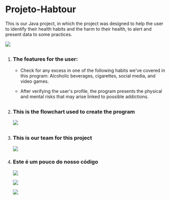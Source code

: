 # Projeto-Habtour
<p>This is our Java project, in which the project was designed to help the user to identify their health habits and the harm to their health, to alert and present data to some practices.</p>
<p><img src = "https://cdn.discordapp.com/attachments/954033698012033136/962847059801673798/unknown.png"></p>

##
<ol>
<li><h3>The features for the user:</h3>
<ul>
<li>
  <p>Check for any excess in one of the following habits we've covered in this program: Alcoholic beverages, cigarettes, social media, and video games.</p>
 </li> 
  <li>
  <p>After verifying the user's profile, the program presents the physical and mental risks that may arise linked to possible addictions.
  </li>
  </ul></li>

##

<li><h3>This is the flowchart used to create the program</h3>
<img src = "https://cdn.discordapp.com/attachments/954033698012033136/962875510478766101/unknown.png"></li>

##

<li><h3>This is our team for this project</h3>
<img src = "https://cdn.discordapp.com/attachments/954033698012033136/962876193332420618/unknown.png"></li>
  
  <li><h3>Este é um pouco do nosso código</h3>
   <img src="https://cdn.discordapp.com/attachments/954033698012033136/962877762895495228/unknown.png">
    <p></p>
   <img src="https://cdn.discordapp.com/attachments/954033698012033136/962877928360804402/unknown.png">
    <p></p>
    <img src="https://cdn.discordapp.com/attachments/954033698012033136/962878080362360842/unknown.png">
    
<!--<h1>A seguir, as fontes usadas para os dados do programa</h1>
<ol>
  <li>
    HTTPS://APS.BVS.BR/APPS/CALCULADORAS/?PAGE=8
  </li>
  <li>
  HTTPS://www.UOL.COM.BR/VIVABEM/NOTICIAS/REDACAO/2019/10/24/QUANTAS-HORAS-VOCE-PASSA-NAS-REDES-SOCIAIS-TEMPO-PODE-AFETAR-SEU-SONO.HTM?CMPID=COPIAECOLA
  </li>
  <li>
    HTTPS://www.CREB.COM.BR/NEWS/CRIANCAS-E-ADOLESCENTES-DEVEM-TER-ATIVIDADE-NO-COMPUTADOR-E-VIDEOGAME-LIMITADA-A-2-HORAS-POR-DIA-NO-MAXIMO
  </li>
  <li>
    HTTPS://ACTBR.ORG.BR/POST/VOCE-FUMA-SO-UM-CIGARRO-POR-DIA-RISCOS-SAO-MAIORES-DO-QUE-SE-PENSAVA/17099/
  </li>
  <li>
    HTTPS://www.HIPOLABOR.COM.BR/BLOG/FUMAR-POouco-FAZ-MAL/
  </li>
</ol>-->
